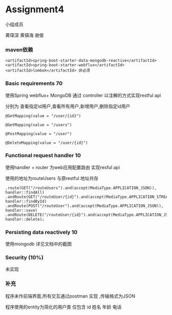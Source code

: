 # Assignment4
小组成员  

黄琛深 黄镇海 谢俊  

### maven依赖

```
<artifactId>spring-boot-starter-data-mongodb-reactive</artifactId>
<artifactId>spring-boot-starter-webflux</artifactId>
<artifactId>lombok</artifactId> 非必须
```

### Basic requirements  70

使用Spring webflux+ MongoDB 通过 controller 以注解的方式实现restful api

分别为 查看指定id用户,查看所有用户,新增用户,删除指定id用户

```
@GetMapping(value = "/user/{id}")
```

```
@GetMapping(value = "/users")
```

```
@PostMapping(value = "/user")
```

```
@DeleteMapping(value = "/user/{id}")
```

### Functional request handler  10

使用handler + router 为web应用配置路由 实现resful api 

使用的地址为routeUsers 与原restful 地址共存

```
.route(GET("/routeUsers").and(accept(MediaType.APPLICATION_JSON)), handler::findAll)
.andRoute(GET("/routeUser/{id}").and(accept(MediaType.APPLICATION_STREAM_JSON)), handler::findById)
.andRoute(POST("/routeUser").and(accept(MediaType.APPLICATION_JSON)), handler::save)
.andRoute(DELETE("/routeUser/{id}").and(accept(MediaType.APPLICATION_JSON)), handler::delete);
```

### Persisting data reactively 10

使用mongodb 详见文档中的截图

### Security (10%)

未实现

### 补充

程序未作前端界面,所有交互通过postman 实现 ,传输格式为JSON

程序使用的entity为简化的用户类 仅包含 id 姓名 年龄 电话
